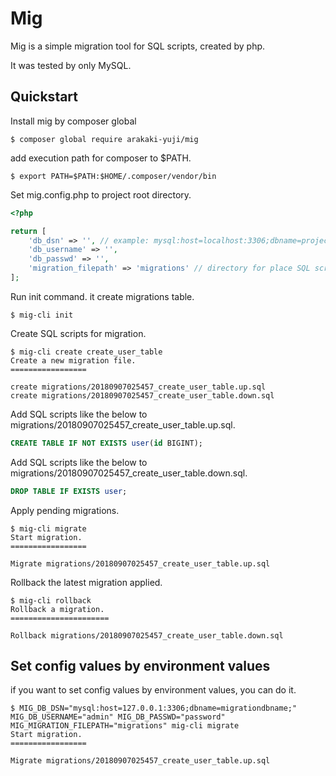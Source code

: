 # Mig

Mig is a simple migration tool for SQL scripts, created by php.

It was tested by only MySQL.


## Quickstart

Install mig by composer global

``` shell
$ composer global require arakaki-yuji/mig
```

add execution path for composer to $PATH.

``` shell
$ export PATH=$PATH:$HOME/.composer/vendor/bin

```


Set mig.config.php to project root directory.

``` php
<?php

return [
    'db_dsn' => '', // example: mysql:host=localhost:3306;dbname=project_db;
    'db_username' => '',
    'db_passwd' => '', 
    'migration_filepath' => 'migrations' // directory for place SQL scripts.
];

```


Run init command. it create migrations table.

``` shell
$ mig-cli init
```


Create SQL scripts for migration.


``` shell
$ mig-cli create create_user_table 
Create a new migration file.
=================

create migrations/20180907025457_create_user_table.up.sql
create migrations/20180907025457_create_user_table.down.sql

```

Add SQL scripts like the below to migrations/20180907025457_create_user_table.up.sql.

``` sql
CREATE TABLE IF NOT EXISTS user(id BIGINT);
```

Add SQL scripts like the below to migrations/20180907025457_create_user_table.down.sql.

``` sql
DROP TABLE IF EXISTS user;

```

Apply pending migrations.

``` shell
$ mig-cli migrate 
Start migration.
=================

Migrate migrations/20180907025457_create_user_table.up.sql

```

Rollback the latest migration applied.

``` shell
$ mig-cli rollback
Rollback a migration.
======================

Rollback migrations/20180907025457_create_user_table.down.sql

```


## Set config values by environment values

if you want to set config values by environment values, you can do it.

``` shell
$ MIG_DB_DSN="mysql:host=127.0.0.1:3306;dbname=migrationdbname;" MIG_DB_USERNAME="admin" MIG_DB_PASSWD="password" MIG_MIGRATION_FILEPATH="migrations" mig-cli migrate
Start migration.
=================

Migrate migrations/20180907025457_create_user_table.up.sql


```

